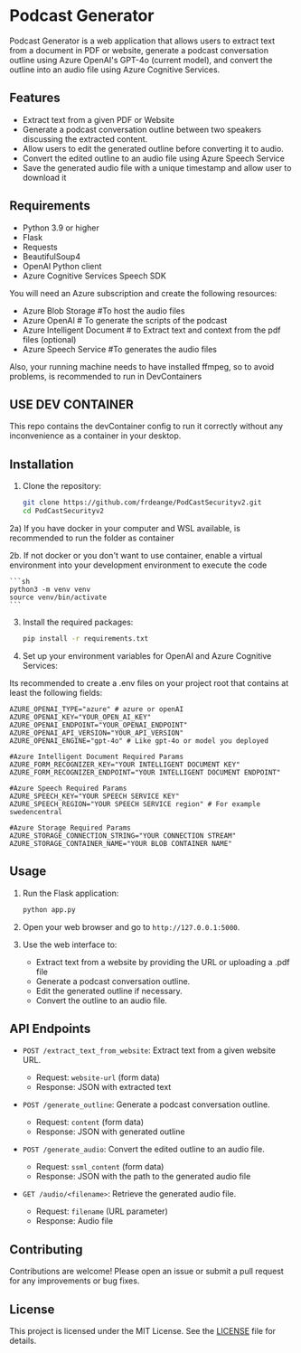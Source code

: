 # Podcast Generator

Podcast Generator is a web application that allows users to extract text from a document in PDF or website, generate a podcast conversation outline using Azure OpenAI's GPT-4o (current model), and convert the outline into an audio file using Azure Cognitive Services.

## Features

- Extract text from a given PDF or Website
- Generate a podcast conversation outline between two speakers discussing the extracted content.
- Allow users to edit the generated outline before converting it to audio.
- Convert the edited outline to an audio file using Azure Speech Service
- Save the generated audio file with a unique timestamp and allow user to download it

## Requirements

- Python 3.9 or higher
- Flask
- Requests
- BeautifulSoup4
- OpenAI Python client
- Azure Cognitive Services Speech SDK

You will need an Azure subscription and create the following resources:
- Azure Blob Storage #To host the audio files
- Azure OpenAI # To generate the scripts of the podcast
- Azure Intelligent Document # to Extract text and context from the pdf files (optional)
- Azure Speech Service #To generates the audio files 

Also, your running machine needs to have installed ffmpeg, so to avoid problems, is recommended to run in DevContainers


## USE DEV CONTAINER

This repo contains the devContainer config to run it correctly without any inconvenience as a container in your desktop. 

## Installation

1. Clone the repository:

    ```sh
    git clone https://github.com/frdeange/PodCastSecurityv2.git
    cd PodCastSecurityv2
    ```
2a) If you have docker in your computer and WSL available, is recommended to run the folder as container


2b. If not docker or you don't want to use container, enable a virtual environment into your development environment to execute the code

    ```sh
    python3 -m venv venv
    source venv/bin/activate
    ```

3. Install the required packages:

    ```sh
    pip install -r requirements.txt
    ```

4. Set up your environment variables for OpenAI and Azure Cognitive Services:

Its recommended to create a .env files on your project root that contains at least the following fields:

 ```#Azure OpenAI Required Params
AZURE_OPENAI_TYPE="azure" # azure or openAI
AZURE_OPENAI_KEY="YOUR_OPEN_AI_KEY"
AZURE_OPENAI_ENDPOINT="YOUR_OPENAI_ENDPOINT"
AZURE_OPENAI_API_VERSION="YOUR_API_VERSION" 
AZURE_OPENAI_ENGINE="gpt-4o" # Like gpt-4o or model you deployed

#Azure Intelligent Document Required Params
AZURE_FORM_RECOGNIZER_KEY="YOUR INTELLIGENT DOCUMENT KEY"
AZURE_FORM_RECOGNIZER_ENDPOINT="YOUR INTELLIGENT DOCUMENT ENDPOINT"

#Azure Speech Required Params
AZURE_SPEECH_KEY="YOUR SPEECH SERVICE KEY"  
AZURE_SPEECH_REGION="YOUR SPEECH SERVICE region" # For example swedencentral 

#Azure Storage Required Params
AZURE_STORAGE_CONNECTION_STRING="YOUR CONNECTION STREAM"
AZURE_STORAGE_CONTAINER_NAME="YOUR BLOB CONTAINER NAME"
 ```
## Usage

1. Run the Flask application:

    ```sh
    python app.py
    ```

2. Open your web browser and go to `http://127.0.0.1:5000`.

3. Use the web interface to:
    - Extract text from a website by providing the URL or uploading a .pdf file
    - Generate a podcast conversation outline.
    - Edit the generated outline if necessary.
    - Convert the outline to an audio file.


## API Endpoints

- `POST /extract_text_from_website`: Extract text from a given website URL.
    - Request: `website-url` (form data)
    - Response: JSON with extracted text

- `POST /generate_outline`: Generate a podcast conversation outline.
    - Request: `content` (form data)
    - Response: JSON with generated outline

- `POST /generate_audio`: Convert the edited outline to an audio file.
    - Request: `ssml_content` (form data)
    - Response: JSON with the path to the generated audio file

- `GET /audio/<filename>`: Retrieve the generated audio file.
    - Request: `filename` (URL parameter)
    - Response: Audio file

## Contributing

Contributions are welcome! Please open an issue or submit a pull request for any improvements or bug fixes.

## License

This project is licensed under the MIT License. See the [LICENSE](LICENSE) file for details.

